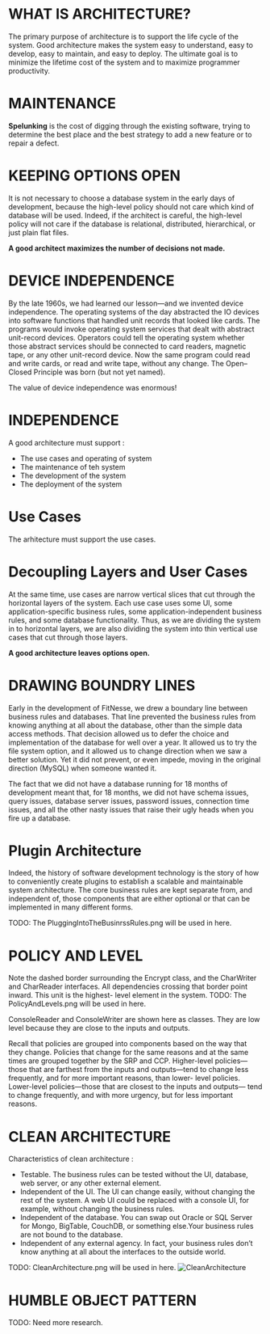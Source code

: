 # WHAT IS ARCHITECTURE?
The primary purpose of architecture is to support the life cycle of the system. Good architecture makes the system easy to understand, easy to develop, easy to maintain, and easy to deploy. The ultimate goal is to minimize the lifetime cost of the system and to maximize programmer productivity.

# MAINTENANCE
**Spelunking** is the cost of digging through the existing software, trying to determine the best place and the best strategy to add a new feature or to repair a defect.

# KEEPING OPTIONS OPEN
It is not necessary to choose a database system in the early days of development, because the high-level policy should not care which kind of database will be used. Indeed, if the architect is careful, the high-level policy will not care if the database is relational, distributed, hierarchical, or just plain flat files.

**A good architect maximizes the number of decisions not made.**

# DEVICE INDEPENDENCE

By the late 1960s, we had learned our lesson—and we invented device independence. The operating systems of the day abstracted the IO devices into software functions that handled unit records that looked like cards. The programs would invoke operating system services that dealt with abstract unit-record devices. Operators could tell the operating system whether those abstract services should be connected to card readers, magnetic tape, or any other unit-record device.
Now the same program could read and write cards, or read and write tape, without any change. The Open–Closed Principle was born (but not yet named).

The value of device independence was enormous!

# INDEPENDENCE
A good architecture must support : 
* The use cases and operating of system
* The maintenance of teh system 
* The development of the system 
* The deployment of the system

# Use Cases

The arhitecture must support the use cases. 

# Decoupling Layers and User Cases

At the same time, use cases are narrow vertical slices that cut through the horizontal layers of the system. Each use case uses some UI, some application-specific business rules, some application-independent business rules, and some database functionality. Thus, as we are dividing the system in to horizontal layers, we are also dividing the system into thin vertical use cases that cut through those layers.

**A good architecture leaves options open.**

# DRAWING BOUNDRY LINES
Early in the development of FitNesse, we drew a boundary line between business rules and databases. That line prevented the business rules from knowing anything at all about the database, other than the simple data access methods. That decision allowed us to defer the choice and implementation of the database for well over a year. It allowed us to try the file system option, and it allowed us to change direction when we saw a better solution. Yet it did not prevent, or even impede, moving in the original direction (MySQL) when someone wanted it.

The fact that we did not have a database running for 18 months of development meant that, for 18 months, we did not have schema issues, query issues, database server issues, password issues, connection time issues, and all the other nasty issues that raise their ugly heads when you fire up a database.

# Plugin Architecture 
Indeed, the history of software development technology is the story of how to conveniently create plugins to establish a scalable and maintainable system architecture. The core business rules are kept separate from, and independent of, those components that are either optional or that can be implemented in many different forms. 

TODO: The PluggingIntoTheBusinrssRules.png will be used in here. 

# POLICY AND LEVEL

Note the dashed border surrounding the Encrypt class, and the CharWriter and CharReader interfaces. All dependencies crossing that border point inward. This unit is the highest- level element in the system.
TODO: The PolicyAndLevels.png will be used in here. 

ConsoleReader and ConsoleWriter are shown here as classes. They are low level because they are close to the inputs and outputs.


Recall that policies are grouped into components based on the way that they change. Policies that change for the same reasons and at the same times are grouped together by the SRP and CCP. Higher-level policies—those that are farthest from the inputs and outputs—tend to change less frequently, and for more important reasons, than lower- level policies. Lower-level policies—those that are closest to the inputs and outputs— tend to change frequently, and with more urgency, but for less important reasons.

# CLEAN ARCHITECTURE

Characteristics of clean architecture : 

* Testable. The business rules can be tested without the UI, database, web server, or any other external element.
* Independent of the UI. The UI can change easily, without changing the rest of the system. A web UI could be replaced with a console UI, for example, without changing the business rules.
* Independent of the database. You can swap out Oracle or SQL Server for Mongo, BigTable, CouchDB, or something else.Your business rules are not bound to the database.
* Independent of any external agency. In fact, your business rules don’t know anything at all about the interfaces to the outside world.

TODO: CleanArchitecture.png will be used in here. 
![CleanArchitecture](https://github.com/zikriyeurkmezcengiz/CleanArchitectureNotes/blob/9182c0b8c7943a0644d417baee6b9b3656017da7/src/assets/images/CleanArchitecture.png)

# HUMBLE OBJECT PATTERN
TODO: Need more research. 
